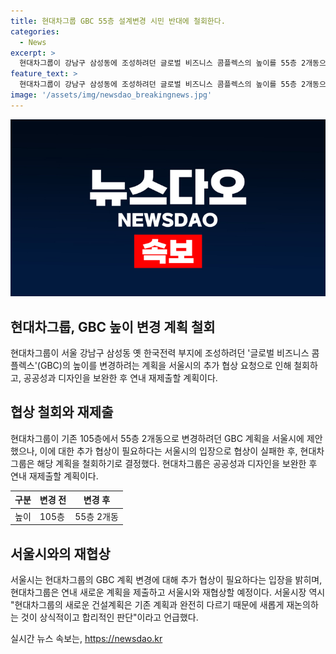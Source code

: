 ```yaml
---
title: 현대차그룹 GBC 55층 설계변경 시민 반대에 철회한다.
categories:
  - News
excerpt: >
  현대차그룹이 강남구 삼성동에 조성하려던 글로벌 비즈니스 콤플렉스의 높이를 55층 2개동으로 변경하는 계획을 철회했다. 추가 협상이 필요하다는 서울시의 입장에 따라 공공성과 디자인을 보완한 후 연내 재제안할 예정이다. 이에 대해 서울시는 새로운 계획에 대한 재협상을 필요로 한다고 밝혔으며, 현대차그룹은 연내 새로운 계획을 마련하여 재협상에 나설 예정이다.
feature_text: >
  현대차그룹이 강남구 삼성동에 조성하려던 글로벌 비즈니스 콤플렉스의 높이를 55층 2개동으로 변경하는 계획을 철회했다. 추가 협상이 필요하다는 서울시의 입장에 따라 공공성과 디자인을 보완한 후 연내 재제안할 예정이다. 이에 대해 서울시는 새로운 계획에 대한 재협상을 필요로 한다고 밝혔으며, 현대차그룹은 연내 새로운 계획을 마련하여 재협상에 나설 예정이다.
image: '/assets/img/newsdao_breakingnews.jpg'
---
```


<p><img src="/assets/img/newsdao_breakingnews.jpg" alt="firstkoreanews 속보" /></p>

<h2 data-ke-size="size26">현대차그룹, GBC 높이 변경 계획 철회</h2>

<p data-ke-size="size16">현대차그룹이 서울 강남구 삼성동 옛 한국전력 부지에 조성하려던 '글로벌 비즈니스 콤플렉스'(GBC)의 높이를 변경하려는 계획을 서울시의 추가 협상 요청으로 인해 철회하고, 공공성과 디자인을 보완한 후 연내 재제출할 계획이다.</p>

<h2 data-ke-size="size26">협상 철회와 재제출</h2>

<p data-ke-size="size16">현대차그룹이 기존 105층에서 55층 2개동으로 변경하려던 GBC 계획을 서울시에 제안했으나, 이에 대한 추가 협상이 필요하다는 서울시의 입장으로 협상이 실패한 후, 현대차그룹은 해당 계획을 철회하기로 결정했다. 현대차그룹은 공공성과 디자인을 보완한 후 연내 재제출할 계획이다.</p>

<table>
    <thead>
        <tr>
            <th>구분</th>
            <th>변경 전</th>
            <th>변경 후</th>
        </tr>
    </thead>
    <tbody>
        <tr>
            <td>높이</td>
            <td>105층</td>
            <td>55층 2개동</td>
        </tr>
    </tbody>
</table>

<h2 data-ke-size="size26">서울시와의 재협상</h2>

<p data-ke-size="size16">서울시는 현대차그룹의 GBC 계획 변경에 대해 추가 협상이 필요하다는 입장을 밝히며, 현대차그룹은 연내 새로운 계획을 제출하고 서울시와 재협상할 예정이다. 서울시장 역시 "현대차그룹의 새로운 건설계획은 기존 계획과 완전히 다르기 때문에 새롭게 재논의하는 것이 상식적이고 합리적인 판단"이라고 언급했다.</p>
실시간 뉴스 속보는, <a href="https://newsdao.kr" rel="dofollow">https://newsdao.kr</a>



